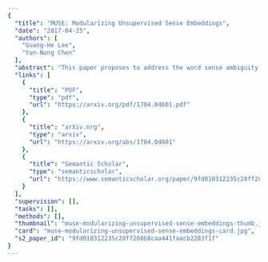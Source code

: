 ```yaml
---
{
  "title": "MUSE: Modularizing Unsupervised Sense Embeddings",
  "date": "2017-04-15",
  "authors": [
    "Guang-He Lee",
    "Yun-Nung Chen"
  ],
  "abstract": "This paper proposes to address the word sense ambiguity issue in an unsupervised manner, where word sense representations are learned along a word sense selection mechanism given contexts. Prior work focused on designing a single model to deliver both mechanisms, and thus suffered from either coarse-grained representation learning or inefficient sense selection. The proposed modular approach, MUSE, implements flexible modules to optimize distinct mechanisms, achieving the first purely sense-level representation learning system with linear-time sense selection. We leverage reinforcement learning to enable joint training on the proposed modules, and introduce various exploration techniques on sense selection for better robustness. The experiments on benchmark data show that the proposed approach achieves the state-of-the-art performance on synonym selection as well as on contextual word similarities in terms of MaxSimC.",
  "links": [
    {
      "title": "PDF",
      "type": "pdf",
      "url": "https://arxiv.org/pdf/1704.04601.pdf"
    },
    {
      "title": "arXiv.org",
      "type": "arxiv",
      "url": "https://arxiv.org/abs/1704.04601"
    },
    {
      "title": "Semantic Scholar",
      "type": "semanticscholar",
      "url": "https://www.semanticscholar.org/paper/9fd010312235c28ff208b8caa441faacb2283f1f"
    }
  ],
  "supervision": [],
  "tasks": [],
  "methods": [],
  "thumbnail": "muse-modularizing-unsupervised-sense-embeddings-thumb.jpg",
  "card": "muse-modularizing-unsupervised-sense-embeddings-card.jpg",
  "s2_paper_id": "9fd010312235c28ff208b8caa441faacb2283f1f"
}
---
```


